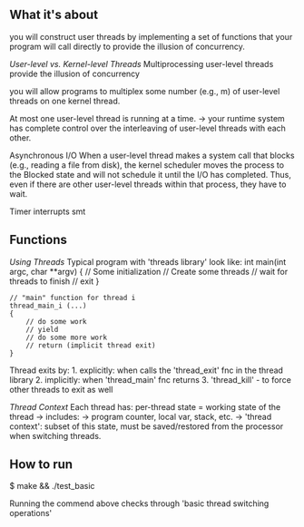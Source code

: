  ## What it's about
 you will construct user threads by implementing a set of functions that your program will call directly to provide the illusion of concurrency.


*User-level vs. Kernel-level Threads*
Multiprocessing
  user-level threads provide the illusion of concurrency

  you will allow programs to multiplex some number (e.g., m) of user-level threads on one kernel thread. 

  At most one user-level thread is running at a time.
  -> your runtime system has complete control over the interleaving of user-level threads with each other. 

Asynchronous I/O
  When a user-level thread makes a system call that blocks (e.g., reading a file from disk), the kernel scheduler moves the process to the Blocked state and will not schedule it until the I/O has completed. Thus, even if there are other user-level threads within that process, they have to wait.

Timer interrupts
  smt

## Functions ##

*Using Threads*
  Typical program with 'threads library' look like: 
    int
    main(int argc, char **argv)
    {
        // Some initialization
        // Create some threads
        // wait for threads to finish
        // exit
    }

    // "main" function for thread i
    thread_main_i (...)
    {
        // do some work
        // yield
        // do some more work
        // return (implicit thread exit)
    }

  Thread exits by: 
    1. explicitly: when calls the 'thread_exit' fnc in the thread library
    2. implicitly: when 'thread_main' fnc returns
    3. 'thread_kill' - to force other threads to exit as well 


*Thread Context*
  Each thread has:
    per-thread state =  working state of the thread
    -> includes: 
    -> program counter, local var, stack, etc. 
    -> 'thread context': subset of this state, 
        must be saved/restored from the processor when switching threads.

## How to run ## 
$ make && ./test_basic 

Running the commend above checks through 'basic thread switching operations' 
